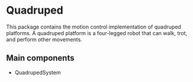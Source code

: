 # Quadruped

This package contains the motion control implementation of quadruped platforms. A quadruped platform is a
four-legged robot that can walk, trot, and perform other movements. 

## Main components

* QuadrupedSystem
